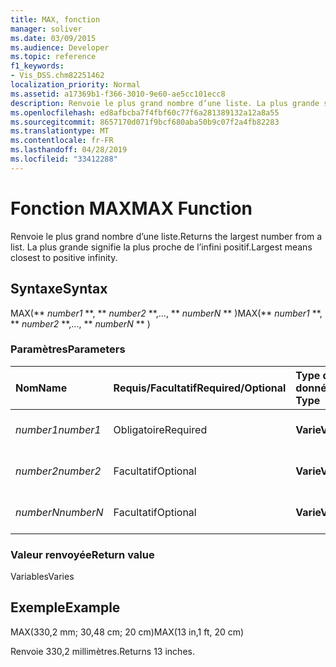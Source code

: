 ```yaml
---
title: MAX, fonction
manager: soliver
ms.date: 03/09/2015
ms.audience: Developer
ms.topic: reference
f1_keywords:
- Vis_DSS.chm82251462
localization_priority: Normal
ms.assetid: a17369b1-f366-3010-9e60-ae5cc101ecc8
description: Renvoie le plus grand nombre d’une liste. La plus grande signifie la plus proche de l’infini positif.
ms.openlocfilehash: ed8afbcba7f4fbf60c77f6a281389132a12a8a55
ms.sourcegitcommit: 8657170d071f9bcf680aba50b9c07f2a4fb82283
ms.translationtype: MT
ms.contentlocale: fr-FR
ms.lasthandoff: 04/28/2019
ms.locfileid: "33412288"
---
```

# <a name="max-function"></a><span data-ttu-id="45134-104">Fonction MAX</span><span class="sxs-lookup"><span data-stu-id="45134-104">MAX Function</span></span>

<span data-ttu-id="45134-105">Renvoie le plus grand nombre d’une liste.</span><span class="sxs-lookup"><span data-stu-id="45134-105">Returns the largest number from a list.</span></span> <span data-ttu-id="45134-106">La plus grande signifie la plus proche de l’infini positif.</span><span class="sxs-lookup"><span data-stu-id="45134-106">Largest means closest to positive infinity.</span></span>
  
## <a name="syntax"></a><span data-ttu-id="45134-107">Syntaxe</span><span class="sxs-lookup"><span data-stu-id="45134-107">Syntax</span></span>

<span data-ttu-id="45134-108">MAX(\*\* *number1* \*\*, \*\* *number2* \*\*,..., \*\* *numberN* \*\* )</span><span class="sxs-lookup"><span data-stu-id="45134-108">MAX(\*\* *number1* \*\*, \*\* *number2* \*\*,..., \*\* *numberN* \*\* )</span></span> 
  
### <a name="parameters"></a><span data-ttu-id="45134-109">Paramètres</span><span class="sxs-lookup"><span data-stu-id="45134-109">Parameters</span></span>

|<span data-ttu-id="45134-110">**Nom**</span><span class="sxs-lookup"><span data-stu-id="45134-110">**Name**</span></span>|<span data-ttu-id="45134-111">**Requis/Facultatif**</span><span class="sxs-lookup"><span data-stu-id="45134-111">**Required/Optional**</span></span>|<span data-ttu-id="45134-112">**Type de données**</span><span class="sxs-lookup"><span data-stu-id="45134-112">**Data Type**</span></span>|<span data-ttu-id="45134-113">**Description**</span><span class="sxs-lookup"><span data-stu-id="45134-113">**Description**</span></span>|
|:-----|:-----|:-----|:-----|
| <span data-ttu-id="45134-114">_number1_</span><span class="sxs-lookup"><span data-stu-id="45134-114">_number1_</span></span> <br/> |<span data-ttu-id="45134-115">Obligatoire</span><span class="sxs-lookup"><span data-stu-id="45134-115">Required</span></span>  <br/> |<span data-ttu-id="45134-116">**Varie**</span><span class="sxs-lookup"><span data-stu-id="45134-116">**Varies**</span></span> <br/> |<span data-ttu-id="45134-117">Premier nombre de la liste</span><span class="sxs-lookup"><span data-stu-id="45134-117">The first number in the list.</span></span>  <br/> |
| <span data-ttu-id="45134-118">_number2_</span><span class="sxs-lookup"><span data-stu-id="45134-118">_number2_</span></span> <br/> |<span data-ttu-id="45134-119">Facultatif</span><span class="sxs-lookup"><span data-stu-id="45134-119">Optional</span></span>  <br/> |<span data-ttu-id="45134-120">**Varie**</span><span class="sxs-lookup"><span data-stu-id="45134-120">**Varies**</span></span> <br/> | <span data-ttu-id="45134-121">Deuxième nombre de la liste</span><span class="sxs-lookup"><span data-stu-id="45134-121">The second number in the list.</span></span>  <br/> |
| <span data-ttu-id="45134-122">_numberN_</span><span class="sxs-lookup"><span data-stu-id="45134-122">_numberN_</span></span> <br/> |<span data-ttu-id="45134-123">Facultatif</span><span class="sxs-lookup"><span data-stu-id="45134-123">Optional</span></span>  <br/> |<span data-ttu-id="45134-124">**Varie**</span><span class="sxs-lookup"><span data-stu-id="45134-124">**Varies**</span></span> <br/> |<span data-ttu-id="45134-125">Nième nombre de la liste</span><span class="sxs-lookup"><span data-stu-id="45134-125">The nth number in the list.</span></span>  <br/> |
   
### <a name="return-value"></a><span data-ttu-id="45134-126">Valeur renvoyée</span><span class="sxs-lookup"><span data-stu-id="45134-126">Return value</span></span>

<span data-ttu-id="45134-127">Variables</span><span class="sxs-lookup"><span data-stu-id="45134-127">Varies</span></span>
  
## <a name="example"></a><span data-ttu-id="45134-128">Exemple</span><span class="sxs-lookup"><span data-stu-id="45134-128">Example</span></span>

<span data-ttu-id="45134-129">MAX(330,2 mm; 30,48 cm; 20 cm)</span><span class="sxs-lookup"><span data-stu-id="45134-129">MAX(13 in,1 ft, 20 cm)</span></span> 
  
<span data-ttu-id="45134-130">Renvoie 330,2 millimètres.</span><span class="sxs-lookup"><span data-stu-id="45134-130">Returns 13 inches.</span></span> 
  


